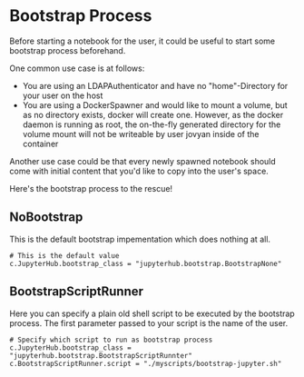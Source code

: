 # Bootstrap Process

Before starting a notebook for the user, it could be useful to 
start some bootstrap process beforehand.

One common use case is at follows:

* You are using an LDAPAuthenticator and have no "home"-Directory for your user on the host
* You are using a DockerSpawner and would like to mount a volume, but as no directory exists, docker will create one.
However, as the docker daemon is running as root, the on-the-fly generated directory for the volume mount will not be
writeable by user jovyan inside of the container

Another use case could be that every newly spawned notebook should come with initial content that you'd like to 
copy into the user's space.

Here's the bootstrap process to the rescue!

## NoBootstrap

This is the default bootstrap impementation which does nothing at all. 

    # This is the default value
    c.JupyterHub.bootstrap_class = "jupyterhub.bootstrap.BootstrapNone"

## BootstrapScriptRunner

Here you can specify a plain old shell script to be executed by the bootstrap process.
The first parameter passed to your script is the name of the user.

    # Specify which script to run as bootstrap process
    c.JupyterHub.bootstrap_class = "jupyterhub.bootstrap.BootstrapScriptRunnter"
    c.BootstrapScriptRunner.script = "./myscripts/bootstrap-jupyter.sh"

